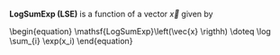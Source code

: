 **LogSumExp (LSE)** is a function of a vector $\vec{x}$ given by

\begin{equation}
\mathsf{LogSumExp}\left(\vec{x} \rigthh) \doteq \log \sum_{i} \exp(x_i)
\end{equation}